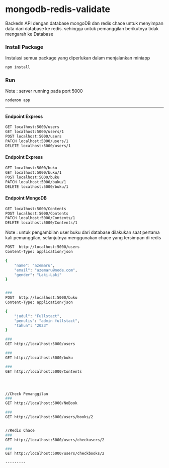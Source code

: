 # mongodb-redis-validate
Backedn API dengan database mongoDB dan redis chace untuk menyimpan data dari database ke redis. sehingga untuk pemanggilan berikutnya tidak mengarah ke Database

### Install Package
Instalasi semua package yang diperlukan dalam menjalankan miniapp
```bash
npm install
```


### Run
Note : server running pada port 5000 
```bash
nodemon app
```
---------


#### Endpoint Express
```bash
GET localhost:5000/users
GET localhost:5000/users/1
POST localhost:5000/users
PATCH localhost:5000/users/1
DELETE localhost:5000/users/1
```

#### Endpoint Express
```bash
GET localhost:5000/buku
GET localhost:5000/buku/1
POST localhost:5000/buku
PATCH localhost:5000/buku/1
DELETE localhost:5000/buku/1
```

#### Endpoint MongoDB
```bash
GET localhost:5000/Contents
POST localhost:5000/Contents
PATCH localhost:5000/Contents/1
DELETE localhost:5000/Contents/1
```

Note : untuk pengambilan user buku dari database dilakukan saat pertama kali
pemanggilan, selanjutnya menggunakan chace yang tersimpan di redis

```bash
POST  http://localhost:5000/users
Content-Type: application/json

{
    "name": "azemaru",
    "email": "azemaru@node.com",
    "gender": "Laki-Laki"   
}


###
POST  http://localhost:5000/buku
Content-Type: application/json

{
    "judul": "Fullstact",
    "penulis": "admin fullstact",
    "tahun": "2023"   
}

###
GET http://localhost:5000/users

###
GET http://localhost:5000/buku

###
GET http://localhost:5000/Contents




//Check Pemanggilan
###
GET http://localhost:5000/NoBook

###
GET http://localhost:5000/users/books/2


//Redis Chace
###
GET http://localhost:5000/users/checkusers/2

###
GET http://localhost:5000/users/checkbooks/2

---------




